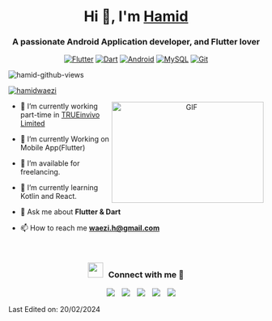 <h1 align="center">Hi 👋, I'm <a href="https://hamidwaezi.github.io" target="blank">Hamid</a></h1>
<h3 align="center">A passionate Android Application developer, and Flutter lover </h3>
<div align="center">

[![Flutter](https://img.shields.io/badge/Flutter-%2302569B.svg?style=flat&logo=Flutter&logoColor=white)](https://flutter.dev)
[![Dart](https://img.shields.io/badge/Dart-%2302569B.svg?style=flat&logo=Dart&logoColor=white)](https://dart.dev)
[![Android](https://img.shields.io/badge/Android-%2302569B.svg?style=flat&logo=Android&logoColor=white)](https://android.com)
[![MySQL](https://img.shields.io/badge/MySQL-%2300f.svg?style=flat&logo=mysql&logoColor=white)](http://mysql.com)
[![Git](https://img.shields.io/badge/Git-%23F05032.svg?style=flat&logo=Git&logoColor=white)](https://git-scm.com)

</div>
<p align="left"> <img src="https://komarev.com/ghpvc/?username=hamidwaezi&label=Profile%20views&color=0e75b6&style=flat" alt="hamid-github-views" /> </p>

<p align="left"> <a href="https://twitter.com/hamidwaezi" target="blank"><img src="https://img.shields.io/twitter/follow/hamidwaezi?logo=twitter&style=for-the-badge" alt="hamidwaezi" /></a> </p>

<a target="_blank" align="center">

  <img align="right" top="1000" height="200" width="300" alt="GIF" src="https://media1.giphy.com/media/v1.Y2lkPTc5MGI3NjExbnNlc2RobXc2cGIxM2hjd3RsaTk0ajE1b2s0bjI5eXEwbGphMTZqeiZlcD12MV9pbnRlcm5hbF9naWZfYnlfaWQmY3Q9Zw/qgQUggAC3Pfv687qPC/giphy.gif">
</a>

- 🔭 I’m currently working part-time in <a href="https://www.trueinvivo.co.uk/" target="blank">TRUEinvivo Limited</a>

- 🌱 I’m currently Working on Mobile App(Flutter)

- 🤝 I’m available for freelancing.

- 🌱 I’m currently learning Kotlin and React.

- 💬 Ask me about **Flutter & Dart**

- 📫 How to reach me **waezi.h@gmail.com**

<br/>
<h3 align="center" > <img src="https://media.giphy.com/media/iY8CRBdQXODJSCERIr/giphy.gif" width="30" height="30" style="margin-right: 10px;">Connect with me 🤝 </h3>
<p align="center">
 <div align="center"  class="icons-social" style="margin-left: 10px;">
        <a style="margin-left: 10px;"  target="_blank" href="https://www.linkedin.com/in/hamidwaezi/">
		<img src="https://img.icons8.com/nolan/45/1A6DFF/C822FF/linkedin.png"></a>
        <a style="margin-left: 10px;" target="_blank" href="https://github.com/hamidwaezi">
		<img src="https://img.icons8.com/nolan/45/1A6DFF/C822FF/github.png"></a>
	<a style="margin-left: 10px;" target="_blank" href="https://stackoverflow.com/users/4336094/hamid-waezi?tab=profile">
		<img src="https://img.icons8.com/dusk/45/stackoverflow.png"></a>
	<a style="margin-left: 10px;" target="_blank" href="https://instagram.com/hamidwaezi">
		<img src="https://img.icons8.com/nolan/45/1A6DFF/C822FF/instagram-new.png"></a>
	<a style="margin-left: 10px;" target="_blank" href="https://twitter.com/hamidwaez">
		<img src="https://img.icons8.com/nolan/45/twitterx.png" ></a>
		
</div>

</p>

Last Edited on: 20/02/2024

